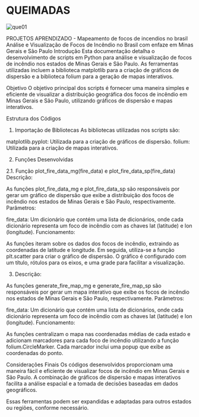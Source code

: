 # QUEIMADAS
![que01](https://github.com/user-attachments/assets/f6d5787e-5810-437d-930d-8cf38053651d)


PROJETOS APRENDIZADO - Mapeamento de focos de incendios no brasil
Análise e Visualização de Focos de Incêndio no Brasil  com enfaze em  Minas Gerais e São Paulo
Introdução
Esta documentação detalha o desenvolvimento de scripts em Python para análise e visualização de focos de incêndio nos estados de Minas Gerais e São Paulo. As ferramentas utilizadas incluem a biblioteca matplotlib para a criação de gráficos de dispersão e a biblioteca folium para a geração de mapas interativos.

Objetivo
O objetivo principal dos scripts é fornecer uma maneira simples e eficiente de visualizar a distribuição geográfica dos focos de incêndio em Minas Gerais e São Paulo, utilizando gráficos de dispersão e mapas interativos.

Estrutura dos Códigos
1. Importação de Bibliotecas
As bibliotecas utilizadas nos scripts são:

matplotlib.pyplot: Utilizada para a criação de gráficos de dispersão.
folium: Utilizada para a criação de mapas interativos.

2. Funções Desenvolvidas
   
2.1. Função plot_fire_data_mg(fire_data) e plot_fire_data_sp(fire_data)
Descrição:

As funções plot_fire_data_mg e plot_fire_data_sp são responsáveis por gerar um gráfico de dispersão que exibe a distribuição dos focos de incêndio nos estados de Minas Gerais e São Paulo, respectivamente.
Parâmetros:

fire_data: Um dicionário que contém uma lista de dicionários, onde cada dicionário representa um foco de incêndio com as chaves lat (latitude) e lon (longitude).
Funcionamento:

As funções iteram sobre os dados dos focos de incêndio, extraindo as coordenadas de latitude e longitude.
Em seguida, utiliza-se a função plt.scatter para criar o gráfico de dispersão.
O gráfico é configurado com um título, rótulos para os eixos, e uma grade para facilitar a visualização.

3. Descrição:

As funções generate_fire_map_mg e generate_fire_map_sp são responsáveis por gerar um mapa interativo que exibe os focos de incêndio nos estados de Minas Gerais e São Paulo, respectivamente.
Parâmetros:

fire_data: Um dicionário que contém uma lista de dicionários, onde cada dicionário representa um foco de incêndio com as chaves lat (latitude) e lon (longitude).
Funcionamento:

As funções centralizam o mapa nas coordenadas médias de cada estado e adicionam marcadores para cada foco de incêndio utilizando a função folium.CircleMarker.
Cada marcador inclui uma popup que exibe as coordenadas do ponto.

Considerações Finais
Os códigos desenvolvidos proporcionam uma maneira fácil e eficiente de visualizar focos de incêndio em Minas Gerais e São Paulo. A combinação de gráficos de dispersão e mapas interativos facilita a análise espacial e a tomada de decisões baseadas em dados geográficos.

Essas ferramentas podem ser expandidas e adaptadas para outros estados ou regiões, conforme necessário.
